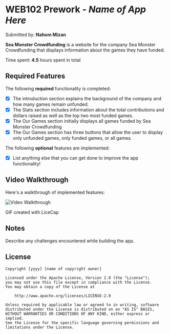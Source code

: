 # WEB102 Prework - _Name of App Here_

Submitted by: **Nahom Mizan**

**Sea Monster Crowdfunding** is a website for the company Sea Monster Crowdfunding that displays information about the games they have funded.

Time spent: **4.5** hours spent in total

## Required Features

The following **required** functionality is completed:

- [X] The introduction section explains the background of the company and how many games remain unfunded.
- [X] The Stats section includes information about the total contributions and dollars raised as well as the top two most funded games.
- [X] The Our Games section initially displays all games funded by Sea Monster Crowdfunding
- [X] The Our Games section has three buttons that allow the user to display only unfunded games, only funded games, or all games.

The following **optional** features are implemented:

- [X] List anything else that you can get done to improve the app functionality!

## Video Walkthrough

Here's a walkthrough of implemented features:

<img src='Nahom_Mizan_PreWork.gif' title='Video Walkthrough' width='' alt='Video Walkthrough' />

<!-- Replace this with whatever GIF tool you used! -->

GIF created with LiceCap

<!-- Recommended tools:
[Kap](https://getkap.co/) for macOS
[ScreenToGif](https://www.screentogif.com/) for Windows
[peek](https://github.com/phw/peek) for Linux. -->

## Notes

Describe any challenges encountered while building the app.

## License

    Copyright [yyyy] [name of copyright owner]

    Licensed under the Apache License, Version 2.0 (the "License");
    you may not use this file except in compliance with the License.
    You may obtain a copy of the License at

        http://www.apache.org/licenses/LICENSE-2.0

    Unless required by applicable law or agreed to in writing, software
    distributed under the License is distributed on an "AS IS" BASIS,
    WITHOUT WARRANTIES OR CONDITIONS OF ANY KIND, either express or implied.
    See the License for the specific language governing permissions and
    limitations under the License.
